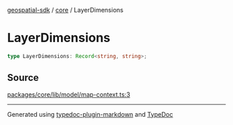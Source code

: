 [geospatial-sdk](../../index.md) / [core](../index.md) / LayerDimensions

# LayerDimensions

```ts
type LayerDimensions: Record<string, string>;
```

## Source

[packages/core/lib/model/map-context.ts:3](https://github.com/jahow/geospatial-sdk/blob/eda8b4f/packages/core/lib/model/map-context.ts#L3)

***

Generated using [typedoc-plugin-markdown](https://www.npmjs.com/package/typedoc-plugin-markdown) and [TypeDoc](https://typedoc.org/)
